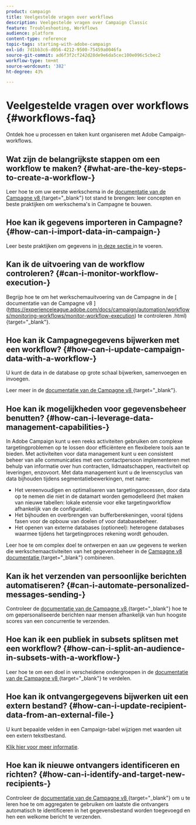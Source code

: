 ```yaml
---
product: campaign
title: Veelgestelde vragen over workflows
description: Veelgestelde vragen over Campaign Classic
feature: Troubleshooting, Workflows
audience: platform
content-type: reference
topic-tags: starting-with-adobe-campaign
exl-id: 7d1bb3c6-d056-4212-9500-75459a0046fa
source-git-commit: ad6f3f2cf242d28de9e6da5cec100e096c5cbec2
workflow-type: tm+mt
source-wordcount: '382'
ht-degree: 43%

---
```


# Veelgestelde vragen over workflows {#workflows-faq}



Ontdek hoe u processen en taken kunt organiseren met Adobe Campaign-workflows.

## Wat zijn de belangrijkste stappen om een workflow te maken? {#what-are-the-key-steps-to-create-a-workflow-}

Leer hoe te om uw eerste werkschema in de [ documentatie van de Campagne v8 ](https://experienceleague.adobe.com/docs/campaign/automation/workflows/introduction/build-a-workflow.html){target="_blank"} tot stand te brengen: leer concepten en beste praktijken om werkschema&#39;s in Campagne te bouwen.

## Hoe kan ik gegevens importeren in Campagne? {#how-can-i-import-data-in-campaign-}

Leer beste praktijken om gegevens in [ in deze sectie ](../../platform/using/import-export-best-practices.md) in te voeren.

## Kan ik de uitvoering van de workflow controleren? {#can-i-monitor-workflow-execution-}

Begrijp hoe te om het werkschemauitvoering van de Campagne in de [ documentatie van de Campagne v8 ] (https://experienceleague.adobe.com/docs/campaign/automation/workflows/monitoring-workflows/monitor-workflow-execution) te controleren
.html) {target="_blank"}.

## Hoe kan ik Campagnegegevens bijwerken met een workflow? {#how-can-i-update-campaign-data-with-a-workflow-}

U kunt de data in de database op grote schaal bijwerken, samenvoegen en invoegen.

Leer meer in de [ documentatie van de Campagne v8 ](https://experienceleague.adobe.com/docs/campaign/automation/workflows/wf-activities/targeting-activities/update-data.html){target="_blank"}.

## Hoe kan ik mogelijkheden voor gegevensbeheer benutten? {#how-can-i-leverage-data-management-capabilities-}

In Adobe Campaign kunt u een reeks activiteiten gebruiken om complexe targetingproblemen op te lossen door efficiëntere en flexibelere tools aan te bieden. Met activiteiten voor data management kunt u een consistent beheer van alle communicaties met een contactpersoon implementeren met behulp van informatie over hun contracten, lidmaatschappen, reactiviteit op leveringen, enzovoort. Met data management kunt u de levenscyclus van data bijhouden tijdens segmentatiebewerkingen, met name:

* Het vereenvoudigen en optimaliseren van targetingprocessen, door data op te nemen die niet in de datamart worden gemodelleerd (het maken van nieuwe tabellen: lokale extensie voor elke targetingworkflow afhankelijk van de configuratie).
* Het bijhouden en overbrengen van bufferberekeningen, vooral tijdens fasen voor de opbouw van doelen of voor databasebeheer.
* Het openen van externe databases (optioneel): heterogene databases waarmee tijdens het targetingproces rekening wordt gehouden.

Leer hoe te om complex doel te ontwerpen en aan uw gegevens te werken die werkschemaactiviteiten van het gegevensbeheer in de [ Campagne v8 documentatie ](https://experienceleague.adobe.com/docs/campaign/automation/workflows/introduction/wf-type/targeting-workflows.html){target="_blank"} combineren.

## Kan ik het verzenden van persoonlijke berichten automatiseren? {#can-i-automate-personalized-messages-sending-}

Controleer de [ documentatie van de Campagne v8 ](https://experienceleague.adobe.com/docs/campaign/automation/workflows/use-cases/data-management/enrich-data.html){target="_blank"} hoe te om gepersonaliseerde berichten naar mensen afhankelijk van hun hoogste scores van een concurrentie te verzenden.

## Hoe kan ik een publiek in subsets splitsen met een workflow? {#how-can-i-split-an-audience-in-subsets-with-a-workflow-}

Leer hoe te om een doel in verscheidene ondergroepen in de [ documentatie van de Campagne v8 ](https://experienceleague.adobe.com/docs/campaign/automation/workflows/wf-activities/targeting-activities/split.html){target="_blank"} te verdelen.

## Hoe kan ik ontvangergegevens bijwerken uit een extern bestand? {#how-can-i-update-recipient-data-from-an-external-file-}

U kunt bepaalde velden in een Campaign-tabel wijzigen met waarden uit een extern tekstbestand.

[Klik hier voor meer informatie](../../platform/using/import-operations-samples.md#example--enrich-the-values-with-those-of-an-external-file).

## Hoe kan ik nieuwe ontvangers identificeren en richten? {#how-can-i-identify-and-target-new-recipients-}

Controleer de [ documentatie van de Campagne v8 ](https://experienceleague.adobe.com/docs/campaign/automation/workflows/use-cases/data-management/using-aggregates.html){target="_blank"} om u te leren hoe te om aggregaten te gebruiken om laatste die ontvangers automatisch te identificeren in het gegevensbestand worden toegevoegd en hen een welkome bericht te verzenden.
